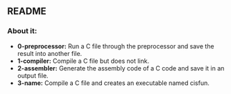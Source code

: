 ## README

### About it:

- **0-preprocessor:** Run a C file through the preprocessor and save the result into another file.
- **1-compiler:** Compile a C file but does not link.
- **2-assembler:** Generate the assembly code of a C code and save it in an output file.
- **3-name:** Compile a C file and creates an executable named cisfun.